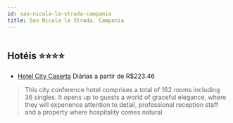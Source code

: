 ```yaml
---
id: san-nicola-la-strada-campania
title: San Nicola la Strada, Campania
---
```


<center><img src="https://assets.cosmos-data.com/14/0006cd164c5ad173a6115ea7d6f90e84-1191730.jpg" alt="" /></center>


## Hotéis ⭐️⭐️⭐️⭐️

-    [Hotel City Caserta](https://www.hurb.com/aud/https://www.hurb.com/hoteis/san-nicola-la-strada/hotel-city-caserta-JNP-JP191885?cmp=18055) Diárias a partir de R$223.46
   > This city conference hotel comprises a total of 162 rooms including 36 singles. It opens up to guests a world of graceful elegance, where they will experience attention to detail, professional reception staff and a property where hospitality comes natural

